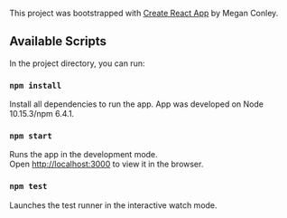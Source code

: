 This project was bootstrapped with [Create React App](https://github.com/facebook/create-react-app) by Megan Conley.

## Available Scripts

In the project directory, you can run:

### `npm install`

Install all dependencies to run the app. App was developed on Node 10.15.3/npm 6.4.1.

### `npm start`

Runs the app in the development mode.<br>
Open [http://localhost:3000](http://localhost:3000) to view it in the browser.

### `npm test`

Launches the test runner in the interactive watch mode.<br>


